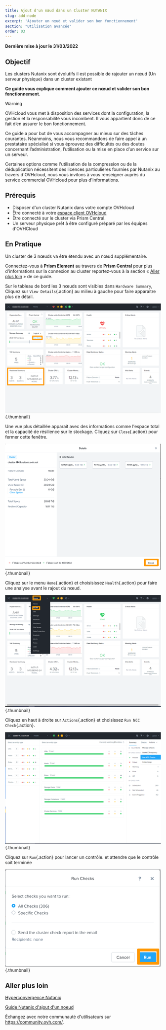 ```yaml
---
title: Ajout d'un nœud dans un Cluster NUTANIX
slug: add-node
excerpt: 'Ajouter un nœud et valider son bon fonctionnement'
section: "Utilisation avancée"
order: 03
---
```


**Dernière mise à jour le 31/03/2022**

## Objectif

Les clusters Nutanix sont évolutifs il est possible de rajouter un nœud (Un serveur physique) dans un cluster existant

**Ce guide vous explique comment ajouter ce nœud et valider son bon fonctionnement**.


> [!warning]
> OVHcloud vous met à disposition des services dont la configuration, la gestion et la responsabilité vous incombent. Il vous appartient donc de ce fait d’en assurer le bon fonctionnement.
>
> Ce guide a pour but de vous accompagner au mieux sur des tâches courantes. Néanmoins, nous vous recommandons de faire appel à un prestataire spécialisé si vous éprouvez des difficultés ou des doutes concernant l’administration, l’utilisation ou la mise en place d’un service sur un serveur.
>
> Certaines options comme l'utilisation de la compression ou de la déduplication nécessitent des licences particulières fournies par Nutanix au travers d'OVHcloud, nous vous invitons à vous renseigner auprès du service commercial OVHcloud pour plus d'informations.

## Prérequis

- Disposer d'un cluster Nutanix dans votre compte OVHcloud
- Être connecté à votre [espace client OVHcloud](https://www.ovh.com/auth/?action=gotomanager&from=https://www.ovh.com/fr/&ovhSubsidiary=fr)
- Être connecté sur le cluster via Prism Central.
- Un serveur physique prêt à être configuré préparé par les équipes d'OVHCloud

## En Pratique

Un cluster de 3 nœuds va être étendu avec un nœud supplémentaire.

Connectez-vous à **Prism Element** au travers de **Prism Central** pour plus d'informations sur la connexion au cluster reportez-vous à la section « [Aller plus loin](#gofurther) » de ce guide. 

Sur le tableau de bord les 3 nœuds sont visibles dans `Hardware Summary`, Cliquez sur `View Details`{.action} au milieu à gauche pour faire apparaitre plus de détail.

![Display dashboard before Expansion](images/DisplayDashboardBefore.PNG){.thumbnail}

Une vue plus détaillée apparait avec des informations comme l'espace total et la capacité de résilience sur le stockage. Cliquez sur `Close`{.action} pour fermer cette fenêtre.

![Cluster detail before Expansion](images/ClusterDetailBeforeFromDashboard.PNG){.thumbnail}

Cliquez sur le menu `Home`{.action} et choisisissez `Health`{.action} pour faire une analyse avant le rajout du nœud.

![NCC check before Expansion 01](images/CheckBeforeAdd01.PNG){.thumbnail}

Cliquez en haut à droite sur `Actions`{.action} et choisissez `Run NCC Check`{.action}.

![NCC check before Expansion 02](images/CheckBeforeAdd02.PNG){.thumbnail}

Cliquez sur `Run`{.action} pour lancer un contrôle. et attendre que le contrôle soit terminée

![NCC check before Expansion 03](images/CheckBeforeAdd03.PNG){.thumbnail}

















## Aller plus loin <a name="gofurther"></a>


[Hyperconvergence Nutanix](https://docs.ovh.com/fr/nutanix/nutanix-hci/)



[Guide Nutanix d'ajout d'un noeud](https://portal.nutanix.com/page/documents/details?targetId=Web-Console-Guide-Prism-v5_20:wc-cluster-expand-wc-t.html)

Échangez avec notre communauté d'utilisateurs sur <https://community.ovh.com/>.

